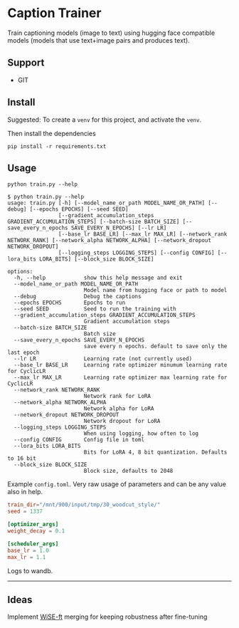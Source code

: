 # Caption Trainer

Train captioning models (image to text) using hugging face compatible models (models that use text+image pairs and produces text).

## Support

- GIT

## Install

Suggested: To create a `venv` for this project, and activate the `venv`.

Then install the dependencies

`pip install -r requirements.txt`

## Usage

`python train.py --help`

```
$ python train.py --help
usage: train.py [-h] [--model_name_or_path MODEL_NAME_OR_PATH] [--debug] [--epochs EPOCHS] [--seed SEED]
                [--gradient_accumulation_steps GRADIENT_ACCUMULATION_STEPS] [--batch-size BATCH_SIZE] [--save_every_n_epochs SAVE_EVERY_N_EPOCHS] [--lr LR]
                [--base_lr BASE_LR] [--max_lr MAX_LR] [--network_rank NETWORK_RANK] [--network_alpha NETWORK_ALPHA] [--network_dropout NETWORK_DROPOUT]
                [--logging_steps LOGGING_STEPS] [--config CONFIG] [--lora_bits LORA_BITS] [--block_size BLOCK_SIZE]

options:
  -h, --help            show this help message and exit
  --model_name_or_path MODEL_NAME_OR_PATH
                        Model name from hugging face or path to model
  --debug               Debug the captions
  --epochs EPOCHS       Epochs to run
  --seed SEED           Seed to run the training with
  --gradient_accumulation_steps GRADIENT_ACCUMULATION_STEPS
                        Gradient accumulation steps
  --batch-size BATCH_SIZE
                        Batch size
  --save_every_n_epochs SAVE_EVERY_N_EPOCHS
                        save every n epochs. default to save only the last epoch
  --lr LR               Learning rate (not currently used)
  --base_lr BASE_LR     Learning rate optimizer minumum learning rate for CyclicLR
  --max_lr MAX_LR       Learning rate optimizer max learning rate for CyclicLR
  --network_rank NETWORK_RANK
                        Network rank for LoRA
  --network_alpha NETWORK_ALPHA
                        Network alpha for LoRA
  --network_dropout NETWORK_DROPOUT
                        Network dropout for LoRA
  --logging_steps LOGGING_STEPS
                        When using logging, how often to log
  --config CONFIG       Config file in toml
  --lora_bits LORA_BITS
                        Bits for LoRA 4, 8 bit quantization. Defaults to 16 bit
  --block_size BLOCK_SIZE
                        Block size, defaults to 2048
```

Example `config.toml`. Very raw usage of parameters and can be any value also in help.

```toml
train_dir="/mnt/900/input/tmp/30_woodcut_style/"
seed = 1337

[optimizer_args]
weight_decay = 0.1

[scheduler_args]
base_lr = 1.0
max_lr = 1.1
```

Logs to wandb.

---

## Ideas

Implement [WiSE-ft](https://github.com/mlfoundations/wise-ft) merging for keeping robustness after fine-tuning
